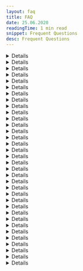 ```yaml
---
layout: faq
title: FAQ
date: 25.06.2020
readingTime: 1 min read
snippet: Frequent Questions
desc: Frequent Questions
---
```


<script>
  import Video from '$lib/Video/video.svelte';

  let idVideoDelimiter = 'XTpv879nfjc';
  let titleVideoDelimiter = 'How to select the delimiter?';

  let idVideoAddEmails = 'YL4a5M50_Pk';
  let titleVideoAddEmails = 'How to manually add emails?';

  let idVideoAdaptData = 'dFcw9wEXsAg';
  let titleVideoAdaptData = 'How to adapt data in Excel?';

  let idVideoSendgridInstructions = 'L2TCGUk0iZ0';
  let titleVideoSendgridInstructions = 'Mailcheck + SendGrid Integration instructions';
</script>

<div class="accordion-column left">
<details>

    <summary>Where do you get the data for verification?</summary>

We take the data from public sources, system search, social networks, and open databases available online.

</details>

<details>

    <summary>What social networks do you use for validation?</summary>

We use - Google, Gravatar, Linkedin, Facebook, etc.

</details>

<details>

    <summary>What is your difference from the competitors?</summary>

The main difference from our competitors is that we do not use only the automatic search and validation but we provide manual moderation, so we use all the power of social networks and search engines for more in-depth validation.

</details>

<details>

    <summary>What is your trial?</summary>

We let our customers potentially feel the difference by verifying 10 emails FOR FREE without adding a payment method and increase the number of verifications up to 100 emails with the payment method added.

</details>

<details>

    <summary>Do you check phone numbers?</summary>

We are currently testing a beta version of our phone base validations. But it is available in manual mode. In order to check the phone base, please [contact our support team](mailto:support+faq@mailcheck.co).

</details>

<details>

    <summary>How to get started with Mailcheck?</summary>

1. **Step 1** Go to [login](https://app.mailcheck.co/auth/login) and create an account. Our registration process is one of the easiest in the known systems

2. **Step 2** Set your email address and password

3. **Step 3** Fill in your profile information or Skip if you don't have time

4. **Step 4** Choose the plan you want to go with or skip if you don't have time

5. **Step 5** Set your billing information ( in case you didn't choose a plan, you can still go with "Free Tier" 100 emails for free). We have two scenarios if you want a free tier

   - 10 emails if you didn't set your card

   - 100 emails if your card details were provided (we don't charge you anything unless you previously has chosen a plan)

6. **Step 6** Ta da! You are in

7. **Step 7** If you have any questions, always [ping our support team](mailto:support+faq@mailcheck.co)

</details>

<details>

    <summary>How to get verified your first list?</summary>

1. **Step 1** If you have data collected in .csv, .tsv formats, feel free to click "Upload"

2. **Step 2** Drag and drop your file or choose from your computer

3. **Step 3** specify a delimiter (choose one column with emails only)

4. **Step 4** send a file for the validation

5. **Step 5** go to the uploaded files and click "Process"

6. **Step 6** When the file processed, you will receive results as the download button inside the site or via email

</details>

<details>

    <summary>How to interpret a trust rate?</summary>

- Emails with a trust rate of 0-49% are Risky and most likely INVALID, we don't recommend using them

- Emails with a trust rate of 50-100% are VALID, feel free to use them

</details>

<details>

    <summary>How can I sign up?</summary>

1. **Step 1** We made our service so easy, that no extra confirmation required, simply set your email and password to register

2. **Step 2** Use your Google, facebook account to register with us

</details>

<details>

    <summary>How can I login?</summary>

1. **Step 1** Fill in email/password

1. **Step 1** Log in using Google or Facebook

</details>

<details>

    <summary>How to delete an account at Mailcheck?</summary>

If you want to delete account because of the uploaded database, you can simply hide all of the info or [contact support](mailto:support+faq@mailcheck.co) so your account can be deactivated

</details>

<details>

    <summary>What is the delimiter and how to use it?</summary>

A delimiter is the comma character, which acts as a field delimiter, we ask to set it in order to validate the chosen column, NOTE it only has to be an email column

<Video id={idVideoDelimiter} title={titleVideoDelimiter} />
</details>

<details>

    <summary>How to prepare a list to get it verified?</summary>

If your data in Google Sheets or Excel you can export them to .csv and upload to your Mailcheck account

</details>

<details>

    <summary>How to adapt data in Excel?</summary>

Watch our video about how to adapt data in Excel

<Video id={idVideoAdaptData} title={titleVideoAdaptData} />

</details>

<details>

    <summary>How to manually add emails?</summary>

Watch our video about how to manually add emails?

<Video id={idVideoAddEmails} title={titleVideoAddEmails} />

</details>

<details>

    <summary>Zapier Integration instructions</summary>

A step-by-step guide to integrate Mailcheck with daily services using [Zapier](/zapier-integration)

</details>

<details>

    <summary>Make.com(ex. Integromat) Integration instructions</summary>

A step-by-step guide to integrate Mailcheck with daily services using [Integromat](/integromat-integration)

</details>

</div>

<div class="accordion-column right">
<details>

    <summary>How can I get my API key</summary>

A step-by-step guide to [API key creation](/create-api-key)

</details>

<details>

    <summary>Is my data protected?</summary>

All information about our users is protected by Google systems, we do really care about privacy and that's why never share any data due to the GDPR compliance.

</details>

<details>

    <summary>How many free email verifications do you offer?</summary>

We allow 100 free email validations if the billing information was verified, and 10 free email validations if the payment details weren't provided

- with card 100 emails

- without card 10 emails

</details>

<details>

    <summary>What is a quick validation?</summary>

Quick validation aimed to help our customers to verify a single email without loading the complete .csv file, it helps to save time and get the result right away. You can quickly validate your email [here](https://app.mailcheck.co/dashboard/)

</details>

<details>

    <summary>Downloading Verified Lists</summary>

We send the results via [dashboard](https://app.mailcheck.co/dashboard/my_files) as well as an email notification, all you need to do is to click on "Download" sign or button and save on your Computer to preview

</details>

<details>

    <summary>Integrations</summary>

Mailcheck offers an integration service with Mailchimp, Zapier, Wordpress, Make.com(ex Integromat), n8n, Sendgrid, Mailerlite, Woodpecker, and ActiveCampaign.

</details>

<details>

    <summary>How does Mailcheck work?</summary>

Mailcheck is one place where you can validate all of your emails. Besides the plans we offer, we also don't set the limits for email validations on paid plans, while processing an overcharge. Imagine you have a list of 1200 emails and currently purchased a "PRO" plan. Since the PRO plan includes 1000 emails, we will do 200 email validation and at the end of the billing cycle will inform about the overcharge. Overuse charge: $0.005 for the PRO plan For more please visit
[payment plans](https://app.mailcheck.co/dashboard/payment_plans) or [contact our support team](mailto:support+faq@mailcheck.co)

</details>

<details>

    <summary>What is the overuse charge?</summary>

Since Mailcheck doesn't set any limits for the verification we allow our clients under the paid subscriptions to verify as many emails as they can, overuse charge applies when the plan limited was used up. For example, the overuse charge for the PRO = **$0.005** Agency = **$0.004** Enterprise = **$0.003** The bigger plan you choose the lower overuse charge can be

</details>

<details>

    <summary>Can I delete my files?</summary>

In the Mailcheck we allow our clients to hide their data, just follow the link [my files](https://app.mailcheck.co/dashboard/my_files) and choose "X" sign next to each file

</details>

<details>

    <summary>How can I cancel my subscription?</summary>

In order to cancel a subscription, please [contact our support team](mailto:support+faq@mailcheck.co).

</details>

<details>

    <summary>I was charged more than my plan costs</summary>

Mailcheck works on a subscription basis and if you have any of the paid plans (PRO, AGENCY, ENTERPRISE, LEGENDARY) so you are able to verify more emails than you have according to your plan, to receive more detailed information, please [contact our support team](mailto:support+faq@mailcheck.co).

</details>

<details>

    <summary>Why can't I see the accompanied data from the uploaded file? No "address" line were migrated during the email validation</summary>

Unfortunately, migrating other data than email, requires more time to process it and we don't want our users to wait for hours.

</details>

<details>

    <summary>How long does usually take to verify 1M files?</summary>

It depends but usually takes around 20min-60min just because our innovative technology allows making in-depth validation and run the data through multiply sources making sure we give the most accurate answer.

</details>

<details>

    <summary>Mailchimp Integration instructions</summary>

Step by step guide on how to use [Mailchimp](/mailchimp-integration)

</details>

<details>

    <summary>How to use Sendgrid instructions?</summary>

A step-by-step guide to integrate Mailcheck with daily services using [Sendgrid](/sendgrid-integration)

<Video id={idVideoSendgridInstructions} title={titleVideoSendgridInstructions} />
</details>

<details>

    <summary>WoodPecker Integration instructions</summary>

A step-by-step guide to integrate Mailcheck with daily services using [WoodPecker](/woodpecker-integration)

</details>

<details>

    <summary>MailerLite Integration Guide</summary>

A guide to integrate Mailcheck using [MailerLite](/mailerlite-integration)

</details>
</div>

